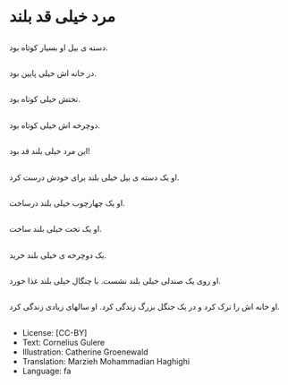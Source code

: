 # مرد خیلی قد بلند

##
دسته ی بیل او بسیار کوتاه بود.

##
در خانه اش خیلی پایین بود.

##
تختش خیلی کوتاه بود.

##
دوچرخه اش خیلی کوتاه بود.

##
این مرد خیلی بلند قد بود!

##
او یک دسته ی بیل خیلی بلند برای خودش درست کرد.

##
او یک چهارچوب خیلی بلند درساخت.

##
او یک تخت خیلی بلند ساخت.

##
یک دوچرخه ی خیلی بلند خرید.

##
او روی یک صندلی خیلی بلند نشست. با چنگال خیلی بلند غذا خورد.

##
او خانه اش را ترک کرد و در یک جنگل بزرگ زندگی کرد. او سالهای زیادی زندگی کرد.

##
* License: [CC-BY]
* Text: Cornelius Gulere
* Illustration: Catherine Groenewald
* Translation: Marzieh Mohammadian Haghighi
* Language: fa

